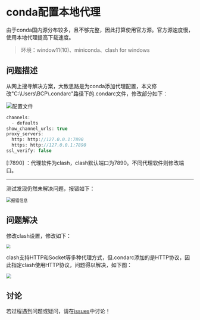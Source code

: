 # conda配置本地代理



由于conda国内源分布较多，且不够完整，因此打算使用官方源。官方源速度慢，使用本地代理提高下载速度。

> 环境：window11(10)、miniconda、clash for windows

## 问题描述

从网上搜寻解决方案，大致思路是为conda添加代理配置，本文修改"C:\Users\BCP\\.condarc"路径下的.condarc文件，修改部分如下：

<img src="http://pgp.yvyan.top/py-qa/1-%E9%85%8D%E7%BD%AE%E6%96%87%E4%BB%B6.png#pic_center" alt="配置文件"  />

```java
channels:
  - defaults
show_channel_urls: true
proxy_servers:
  http: http://127.0.0.1:7890
  https: http://127.0.0.1:7890
ssl_verify: false
```

[:7890] ：代理软件为clash，clash默认端口为7890。不同代理软件则修改端口。

------

测试发现仍然未解决问题，报错如下：

<img src="http://pgp.yvyan.top/py-qa/1-%E4%BB%A3%E7%90%86%E6%8A%A5%E9%94%99.png#pic_center" alt="报错信息" style="zoom:80%;" />

## 问题解决

修改clash设置，修改如下：

<img src="http://pgp.yvyan.top/py-qa/1-%E8%A7%A3%E5%86%B3%E5%8A%9E%E6%B3%95.png#pic_center" style="zoom: 67%;" />

clash支持HTTP和Socket等多种代理方式，但.condarc添加的是HTTP协议，因此指定clash使用HTTP协议，问题得以解决，如下图：

<img src="http://pgp.yvyan.top/py-qa/1-%E7%BB%93%E6%9E%9C.png#pic_center" style="zoom: 80%;" />

## 讨论

若过程遇到问题或疑问，请在[issues](https://github.com/pgp2023/PY-QA/issues)中讨论！
